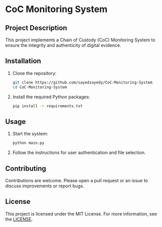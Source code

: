 # CoC Monitoring System

## Project Description
This project implements a Chain of Custody (CoC) Monitoring System to ensure the integrity and authenticity of digital evidence.

## Installation
1. Clone the repository:
   ```bash
   git clone https://github.com/sayedsayedy/CoC-Monitoring-System
   cd CoC-Monitoring-System
   
2. Install the required Python packages:
    ```bash
   pip install -r requirements.txt

## Usage
1. Start the system:
    ```bash
    python main.py

2. Follow the instructions for user authentication and file selection.

## Contributing
Contributions are welcome. Please open a pull request or an issue to discuss improvements or report bugs.

## License
This project is licensed under the MIT License. For more information, see the [LICENSE](LICENSE).
